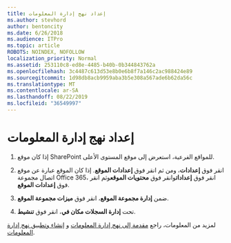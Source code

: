 ```yaml
---
title: إعداد نهج إدارة المعلومات
ms.author: stevhord
author: bentoncity
ms.date: 6/26/2018
ms.audience: ITPro
ms.topic: article
ROBOTS: NOINDEX, NOFOLLOW
localization_priority: Normal
ms.assetid: 253110c8-ed8e-4485-b40b-0b344843762a
ms.openlocfilehash: 3c4487c613d53e8b0e6b8f7a146c2ac988424e89
ms.sourcegitcommit: 1d98db8acb9959aba3b5e308a567ade6b62da56c
ms.translationtype: MT
ms.contentlocale: ar-SA
ms.lasthandoff: 08/22/2019
ms.locfileid: "36549997"
---
```

# <a name="set-up-information-management-policies"></a>إعداد نهج إدارة المعلومات

1. إذا كان موقع SharePoint للمواقع الفرعية، استعرض إلى موقع المستوى الأعلى.
    
2. انقر فوق **إعدادات**، ومن ثم انقر فوق **إعدادات الموقع**. إذا كان الموقع عبارة عن موقع اتصال مجموعة Office 365، انقر فوق **إعدادات**وانقر فوق **محتويات الموقع**وثم انقر فوق **إعدادات الموقع**.
    
3. ضمن **إدارة مجموعة الموقع**، انقر فوق **ميزات مجموعة الموقع**.
    
4. تحت **إدارة السجلات مكان في**، انقر فوق **تنشيط**.
    
لمزيد من المعلومات، راجع [مقدمة إلى نهج إدارة المعلومات](https://go.microsoft.com/fwlink/?linkid=404239) و [إنشاء وتطبيق نهج إدارة المعلومات](https://go.microsoft.com/fwlink/?linkid=2003916).
  

